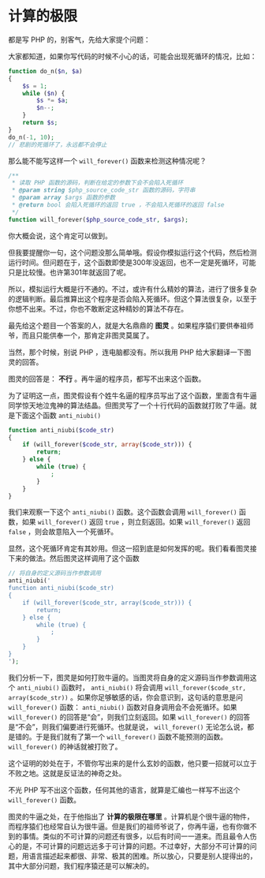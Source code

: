 计算的极限
==========

都是写 PHP 的，别客气，先给大家提个问题：

大家都知道，如果你写代码的时候不小心的话，可能会出现死循环的情况，比如：

```php
function do_n($n, $a)
{
    $s = 1;
    while ($n) {
        $s *= $a;
        $n--;
    }
    return $s;
}
do_n(-1, 10);
// 悲剧的死循环了，永远都不会停止
```

那么能不能写这样一个 `will_forever()` 函数来检测这种情况呢？

```php
/**
 * 读取 PHP 函数的源码，判断在给定的参数下会不会陷入死循环
 * @param string $php_source_code_str 函数的源码，字符串
 * @param array $args 函数的参数
 * @return bool 会陷入死循环的返回 true ，不会陷入死循环的返回 false
 */
function will_forever($php_source_code_str, $args);
```

你大概会说，这个肯定可以做到。

但我要提醒你一句，这个问题没那么简单哦。假设你模拟运行这个代码，然后检测运行时间。但问题在于，这个函数即使是300年没返回，也不一定是死循环，可能只是比较慢。也许第301年就返回了呢。

所以，模拟运行大概是行不通的。不过，或许有什么精妙的算法，进行了很多复杂的逻辑判断。最后推算出这个程序是否会陷入死循环。但这个算法很复杂，以至于你想不出来。不过，你也不敢断定这种精妙的算法不存在。

最先给这个题目一个答案的人，就是大名鼎鼎的 **图灵** 。如果程序猿们要供奉祖师爷，而且只能供奉一个，那肯定非图灵莫属了。

当然，那个时候，别说 PHP ，连电脑都没有。所以我用 PHP 给大家翻译一下图灵的回答。

图灵的回答是： **不行** 。再牛逼的程序员，都写不出来这个函数。

为了证明这一点，图灵假设有个姓牛名逼的程序员写出了这个函数，里面含有牛逼同学惊天地泣鬼神的算法结晶。但图灵写了一个十行代码的函数就打败了牛逼。就是下面这个函数 `anti_niubi()`

```php
function anti_niubi($code_str)
{
    if (will_forever($code_str, array($code_str))) {
        return;
    } else {
        while (true) {
            ;
        }
    }
}
```

我们来观察一下这个 `anti_niubi()` 函数。这个函数会调用 `will_forever()` 函数，如果 `will_forever()` 返回 `true` ，则立刻返回。如果 `will_forever()` 返回 `false` ，则会故意陷入一个死循环。

显然，这个死循环肯定有其妙用。但这一招到底是如何发挥的呢。我们看看图灵接下来的做法。然后图灵这样调用了这个函数

```php
// 将自身的定义源码当作参数调用
anti_niubi('
function anti_niubi($code_str)
{
    if (will_forever($code_str, array($code_str))) {
        return;
    } else {
        while (true) {
            ;
        }
    }
}
');
```

我们分析一下，图灵是如何打败牛逼的。当图灵将自身的定义源码当作参数调用这个 `anti_niubi()` 函数时， `anti_niubi()` 将会调用 `will_forever($code_str, array($code_str))` 。如果你足够敏感的话，你会意识到，这句话的意思是问 `will_forever()` 函数： `anti_niubi()` 函数对自身调用会不会死循环。如果 `will_forever()` 的回答是“会”，则我们立刻返回。如果 `will_forever()` 的回答是“不会”，则我们偏要进行死循环。也就是说， `will_forever()` 无论怎么说，都是错的。于是我们就有了第一个 `will_forever()` 函数不能预测的函数。 `will_forever()` 的神话就被打败了。

这个证明的妙处在于，不管你写出来的是什么玄妙的函数，他只要一招就可以立于不败之地。这就是反证法的神奇之处。

不光 PHP 写不出这个函数，任何其他的语言，就算是汇编也一样写不出这个 `will_forever()` 函数。

图灵的牛逼之处，在于他指出了 **计算的极限在哪里** 。计算机是个很牛逼的物件，而程序猿们也经常自认为很牛逼。但是我们的祖师爷说了，你再牛逼，也有你做不到的事情。类似的不可计算的问题还有很多，以后有时间一一道来。而且最令人伤心的是，不可计算的问题远远多于可计算的问题。不过幸好，大部分不可计算的问题，用语言描述起来都很、非常、极其的困难。所以放心，只要是别人提得出的，其中大部分问题，我们程序猿还是可以解决的。
